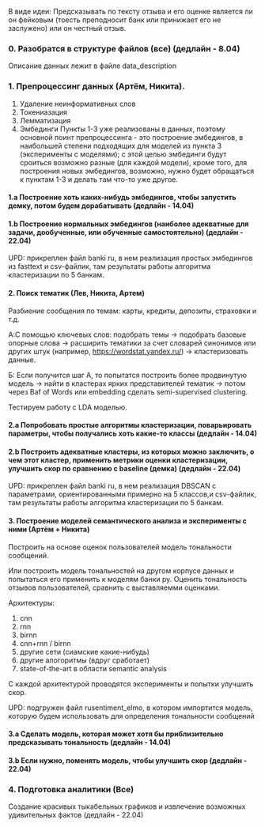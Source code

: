 В виде идеи:
Предсказывать по тексту отзыва и его оценке является ли он фейковым (тоесть преподносит банк или принижает его не заслужено) или он честный отзыв. 

### 0. Разобратся в структуре файлов (все) (дедлайн - 8.04)
  Описание данных лежит в файле data_description
### 1. Препроцессинг данных (Артём, Никита).
1. Удаление неинформативных слов
2. Токениазация
3. Лемматизация 
4. Эмбединги 
Пункты 1-3 уже реализованы в данных, поэтому основной поинт препроцессинга - это построение эмбедингов, в наибольшей степени подходящих для моделей из пункта 3 (эксперименты с моделями); с этой целью эмбединги будут сроиться возможно разные (для каждой модели), кроме того, для построения новых эмбедингов, возможно, нужно будет обращаться к пунктам 1-3 и делать там что-то уже другое.
#### 1.a Построение хоть каких-нибудь эмбедингов, чтобы запустить демку, потом будем дорабатывать (дедлайн - 14.04)
#### 1.b Построение нормальных эмбедингов (наиболее адекватные для задачи, дообученные, или обученные самостоятельно) (дедлайн - 22.04)
UPD: прикреплен файл banki ru, в нем реализация простых эмбедингов из fasttext и csv-файлик, там результаты работы алгоритма кластеризации по 5 банкам.
#### 2. Поиск тематик (Лев, Никита, Артем)
  Разбиение сообщения по темам: карты, кредиты, депозиты, страховки и т.д.
  
  A:С помощью ключевых слов: подобрать темы -> подобрать базовые опорные слова -> расширить тематики за счет словарей синонимов или других штук (например, https://wordstat.yandex.ru/) -> кластеризовать данные.
 
  Б: Если получится шаг А, то попытатся построить более продвинутую модель -> найти в кластерах ярких представителей тематик -> потом через Baf of Words или embedding сделать semi-supervised clustering.
  
  Тестируем работу с LDA моделью.
  
  #### 2.a Попробовать простые алгоритмы кластеризации, поварьировать параметры, чтобы получались хоть какие-то классы (дедлайн - 14.04)
  #### 2.b Построить адекватные кластеры, из которых можно заключить, о чем этот кластер, применить метрики оценки кластеризации, улучшить скор по сравнению с baseline (демка) (дедлайн - 22.04)
  UPD: прикреплен файл banki ru, в нем реализация DBSCAN с параметрами, ориентированными примерно на 5 классов,и csv-файлик, там результаты работы алгоритма кластеризации по 5 банкам.
  #### 3. Построение моделей семантического анализа и эксперименты с ними (Артём + Никита)

Построить на основе оценок пользователей модель тональности сообщений.

Или построить модель тональностей на другом корпусе данных и попытаться его применить к моделям банки ру. Оценить тональность отзывов пользователей, сравнить с выставляемми оценками.

Архитектуры:
1. cnn
2. rnn
3. birnn
4. cnn+rnn / birnn
5. другие сети (сиамские какие-нибудь)
6. другие алогоритмы (вдруг сработает)
7. state-of-the-art в области semantic analysis

C каждой архитектурой проводятся эксперименты и попытки улучшить скор.

UPD: подгружен файл rusentiment_elmo, в котором импортится модель, которую будем использовать для определения тональности сообщений
#### 3.a Сделать модель, которая может хотя бы приблизительно предсказывать тональность (дедлайн - 14.04)
#### 3.b Если нужно, поменять модель, чтобы улучшить скор (дедлайн - 22.04)

### 4. Подготовка аналитики (Все)
  Создание красивых тыкабельных графиков и извлечение возможных удивительных фактов (дедлайн - 22.04)
  
